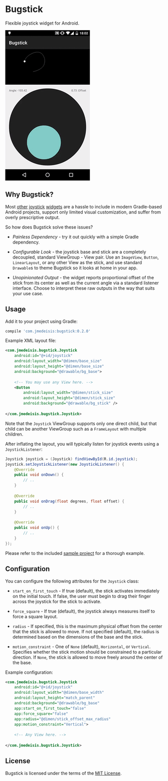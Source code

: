 Bugstick
========
Flexible joystick widget for Android.

![Sample animated.](graphics/sample_animated.gif)

Why Bugstick?
-------------
Most [other][zerokol-joystickview] [joystick][anarchy-joystickview] [widgets][sphero-joystickview]
are a hassle to include in modern Gradle-based Android projects, support only limited visual
customization, and suffer from overly prescriptive output.

So how does Bugstick solve these issues?

- *Painless Dependency* - try it out quickly with a simple Gradle dependency.

- *Configurable Look* - the joystick base and stick are a completely decoupled, standard
ViewGroup - View pair. Use an `ImageView`, `Button`, `LinearLayout`, or any other View as
the stick, and use standard `Drawable`s to theme Bugstick so it looks at home in your app.

- *Unopinionated Output* - the widget reports proportional offset of the stick from its center as
well as the current angle via a standard listener interface. Choose to interpret these raw outputs
in the way that suits your use case.

Usage
-----
Add it to your project using Gradle:

```groovy
compile 'com.jmedeisis:bugstick:0.2.0'
```

Example XML layout file:

```xml
<com.jmedeisis.bugstick.Joystick
    android:id="@+id/joystick"
    android:layout_width="@dimen/base_size"
    android:layout_height="@dimen/base_size"
    android:background="@drawable/bg_base">

    <!-- You may use any View here. -->
    <Button
        android:layout_width="@dimen/stick_size"
        android:layout_height="@dimen/stick_size"
        android:background="@drawable/bg_stick" />

</com.jmedeisis.bugstick.Joystick>
```

Note that the `Joystick` ViewGroup supports only one direct child, but that child can be another
ViewGroup such as a `FrameLayout` with multiple children.

After inflating the layout, you will typically listen for joystick events using a
`JoystickListener`:

```java
Joystick joystick = (Joystick) findViewById(R.id.joystick);
joystick.setJoystickListener(new JoystickListener() {
    @Override
    public void onDown() {
        // ..
    }

    @Override
    public void onDrag(float degrees, float offset) {
        // ..
    }

    @Override
    public void onUp() {
        // ..
    }
});
```

Please refer to the included [sample project](sample/) for a thorough example.

Configuration
-------------
You can configure the following attributes for the `Joystick` class:

- `start_on_first_touch` - If true (default), the stick activates immediately on the initial touch.
If false, the user must begin to drag their finger across the joystick for the stick to activate.

- `force_square` - If true (default), the joystick always measures itself to force a square layout.

- `radius` - If specified, this is the maximum physical offset from the center that the stick is
allowed to move. If not specified (default), the radius is determined based on the dimensions of
the base and the stick.

- `motion_constraint` - One of `None` (default), `Horizontal`, or `Vertical`. Specifies whether the
stick motion should be constrained to a particular direction. If `None`, the stick is allowed to
move freely around the center of the base.

Example configuration:

```xml
<com.jmedeisis.bugstick.Joystick
    android:id="@+id/joystick"
    android:layout_width="@dimen/base_width"
    android:layout_height="match_parent"
    android:background="@drawable/bg_base"
    app:start_on_first_touch="false"
    app:force_square="false"
    app:radius="@dimen/stick_offset_max_radius"
    app:motion_constraint="Vertical">

    <!-- Any View here. -->

</com.jmedeisis.bugstick.Joystick>
```

License
-------
Bugstick is licensed under the terms of the [MIT License](LICENSE.txt).

[zerokol-joystickview]: https://github.com/zerokol/JoystickView
[anarchy-joystickview]: https://code.google.com/p/mobile-anarchy-widgets/wiki/JoystickView
[sphero-joystickview]: https://github.com/orbotix/Sphero-Android-SDK/tree/master/samples/UISample#joystick-view